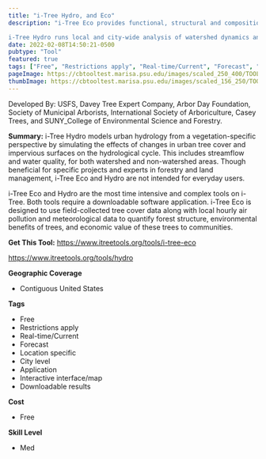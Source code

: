 ```yaml
---
title: "i-Tree Hydro, and Eco"
description: "i-Tree Eco provides functional, structural and compositional information, forecasting models, and management information on local trees.  

i-Tree Hydro runs local and city-wide analysis of watershed dynamics and how trees impact these features "
date: 2022-02-08T14:50:21-0500
pubtype: "Tool"
featured: true
tags: ["Free", "Restrictions apply", "Real-time/Current", "Forecast", "Location specific", "City level", "Application", "Interactive interface/map", "Downloadable results"]
pageImage: https://cbtooltest.marisa.psu.edu/images/scaled_250_400/TOOLID_57.4_ScreenCapture-1.png
thumbImage: https://cbtooltest.marisa.psu.edu/images/scaled_156_250/TOOLID_57.4_ScreenCapture-1.png
---
```

Developed By: USFS, Davey Tree Expert Company, Arbor Day Foundation, Society of Municipal Arborists, International Society of Arboriculture, Casey Trees, and SUNY_College of Environmental Science and Forestry.

**Summary:** i-Tree Hydro models urban hydrology from a vegetation-specific perspective by simulating the effects of changes in urban tree cover and impervious surfaces on the hydrological cycle. This includes streamflow and water quality, for both watershed and non-watershed areas. Though beneficial for specific projects and experts in forestry and land management, i-Tree Eco and Hydro are not intended for everyday users.

i-Tree Eco and Hydro are the most time intensive and complex tools on i-Tree. Both tools require a downloadable software application. i-Tree Eco is designed to use field-collected tree cover data along with local hourly air pollution and meteorological data to quantify forest structure, environmental benefits of trees, and economic value of these trees to communities.

__**Get This Tool:**__ https://www.itreetools.org/tools/i-tree-eco


https://www.itreetools.org/tools/hydro

__**Geographic Coverage**__
- Contiguous United States

__**Tags**__
-  Free
-  Restrictions apply
-  Real-time/Current
-  Forecast
-  Location specific
-  City level
-  Application
-  Interactive interface/map
-  Downloadable results

__**Cost**__
- Free

__**Skill Level**__
- Med
